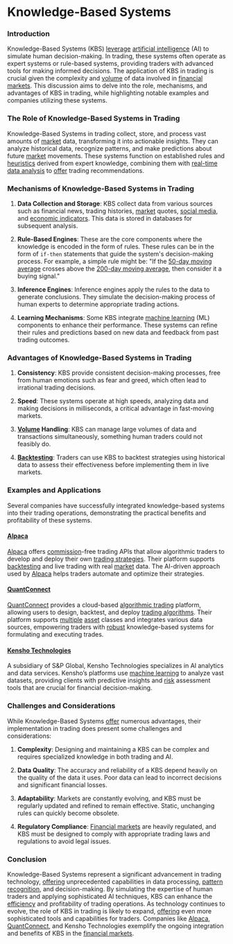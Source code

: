# Knowledge-Based Systems

### Introduction

Knowledge-Based Systems (KBS) [leverage](../l/leverage.md) [artificial intelligence](../a/artificial_intelligence_in_trading.md) (AI) to simulate human decision-making. In trading, these systems often operate as expert systems or rule-based systems, providing traders with advanced tools for making informed decisions. The application of KBS in trading is crucial given the complexity and [volume](../v/volume.md) of data involved in [financial markets](../f/financial_market.md). This discussion aims to delve into the role, mechanisms, and advantages of KBS in trading, while highlighting notable examples and companies utilizing these systems.

### The Role of Knowledge-Based Systems in Trading

Knowledge-Based Systems in trading collect, store, and process vast amounts of [market](../m/market.md) data, transforming it into actionable insights. They can analyze historical data, recognize patterns, and make predictions about future [market](../m/market.md) movements. These systems function on established rules and [heuristics](../h/heuristics.md) derived from expert knowledge, combining them with [real-time data analysis](../r/real-time_data_analysis.md) to [offer](../o/offer.md) trading recommendations.

### Mechanisms of Knowledge-Based Systems in Trading

1. **Data Collection and Storage**: KBS collect data from various sources such as financial news, trading histories, [market](../m/market.md) quotes, [social media](../s/social_media.md), and [economic indicators](../e/economic_indicators.md). This data is stored in databases for subsequent analysis.

2. **Rule-Based Engines**: These are the core components where the knowledge is encoded in the form of rules. These rules can be in the form of `if-then` statements that guide the system's decision-making process. For example, a simple rule might be: "If the [50-day moving average](../1/50-day_moving_average.md) crosses above the [200-day moving average](../1/200-day_moving_average.md), then consider it a buying signal."

3. **Inference Engines**: Inference engines apply the rules to the data to generate conclusions. They simulate the decision-making process of human experts to determine appropriate trading actions.

4. **Learning Mechanisms**: Some KBS integrate [machine learning](../m/machine_learning.md) (ML) components to enhance their performance. These systems can refine their rules and predictions based on new data and feedback from past trading outcomes.

### Advantages of Knowledge-Based Systems in Trading

1. **Consistency**: KBS provide consistent decision-making processes, free from human emotions such as fear and greed, which often lead to irrational trading decisions.

2. **Speed**: These systems operate at high speeds, analyzing data and making decisions in milliseconds, a critical advantage in fast-moving markets.

3. **[Volume](../v/volume.md) Handling**: KBS can manage large volumes of data and transactions simultaneously, something human traders could not feasibly do.

4. **[Backtesting](../b/backtesting.md)**: Traders can use KBS to backtest strategies using historical data to assess their effectiveness before implementing them in live markets.

### Examples and Applications

Several companies have successfully integrated knowledge-based systems into their trading operations, demonstrating the practical benefits and profitability of these systems.

#### [Alpaca](https://alpaca.markets)

[Alpaca](../a/alpaca.md) offers [commission](../c/commission.md)-free trading APIs that allow algorithmic traders to develop and deploy their own [trading strategies](../t/trading_strategies.md). Their platform supports [backtesting](../b/backtesting.md) and live trading with real [market](../m/market.md) data. The AI-driven approach used by [Alpaca](../a/alpaca.md) helps traders automate and optimize their strategies.

#### [QuantConnect](https://www.quantconnect.com)

[QuantConnect](../q/quantconnect.md) provides a cloud-based [algorithmic trading](../a/algorithmic_trading.md) platform, allowing users to design, backtest, and deploy [trading algorithms](../t/trading_algorithms.md). Their platform supports [multiple](../m/multiple.md) [asset](../a/asset.md) classes and integrates various data sources, empowering traders with [robust](../r/robust.md) knowledge-based systems for formulating and executing trades.

#### [Kensho Technologies](https://www.kensho.com)

A subsidiary of S&P Global, Kensho Technologies specializes in AI analytics and data services. Kensho’s platforms use [machine learning](../m/machine_learning.md) to analyze vast datasets, providing clients with predictive insights and [risk](../r/risk.md) assessment tools that are crucial for financial decision-making.

### Challenges and Considerations

While Knowledge-Based Systems [offer](../o/offer.md) numerous advantages, their implementation in trading does present some challenges and considerations:

1. **Complexity**: Designing and maintaining a KBS can be complex and requires specialized knowledge in both trading and AI.

2. **Data Quality**: The accuracy and reliability of a KBS depend heavily on the quality of the data it uses. Poor data can lead to incorrect decisions and significant financial losses.

3. **Adaptability**: Markets are constantly evolving, and KBS must be regularly updated and refined to remain effective. Static, unchanging rules can quickly become obsolete.

4. **Regulatory Compliance**: [Financial markets](../f/financial_market.md) are heavily regulated, and KBS must be designed to comply with appropriate trading laws and regulations to avoid legal issues.

### Conclusion

Knowledge-Based Systems represent a significant advancement in trading technology, [offering](../o/offering.md) unprecedented capabilities in data processing, [pattern recognition](../p/pattern_recognition.md), and decision-making. By simulating the expertise of human traders and applying sophisticated AI techniques, KBS can enhance the [efficiency](../e/efficiency.md) and profitability of trading operations. As technology continues to evolve, the role of KBS in trading is likely to expand, [offering](../o/offering.md) even more sophisticated tools and capabilities for traders. Companies like [Alpaca](../a/alpaca.md), [QuantConnect](../q/quantconnect.md), and Kensho Technologies exemplify the ongoing integration and benefits of KBS in the [financial markets](../f/financial_market.md).
